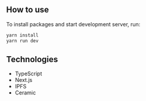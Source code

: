 <!-- - Link to video demo: [Loom](https://www.loom.com/share/d79633973fd6461689004619d9056bc8) -->
<!-- - Link to Envfy server: [GitHub](https://github.com/kelvinpraises/envfy-server) -->
<!-- - Link to Envfy demo website: [Envfy Protocol](https://envfy.vercel.app/) -->

## How to use
To install packages and start development server, run:

```sh
yarn install
yarn run dev
```

## Technologies
- TypeScript
- Next.js
- IPFS
- Ceramic
